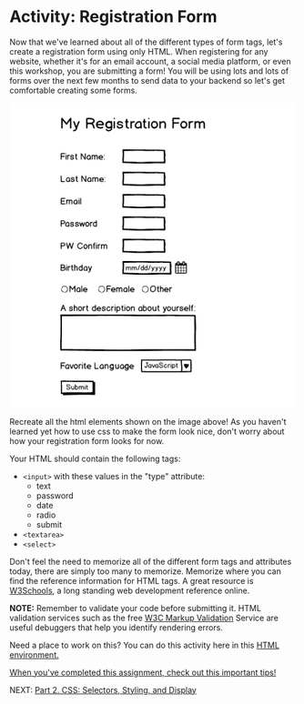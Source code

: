 # Activity: Registration Form

Now that we've learned about all of the different types of form tags, let's create a registration form using only HTML. When registering for any website, whether it's for an email account, a social media platform, or even this workshop, you are submitting a form! You will be using lots and lots of forms over the next few months to send data to your backend so let's get comfortable creating some forms.

![Registration Image](../images/registration.png)

Recreate all the html elements shown on the image above! As you haven't learned yet how to use css to make the form look nice, don't worry about how your registration form looks for now.

Your HTML should contain the following tags:

* ```<input>``` with these values in the "type" attribute:
  * text
  * password
  * date
  * radio
  * submit
* ```<textarea>```
* ```<select>```

Don't feel the need to memorize all of the different form tags and attributes today, there are simply too many to memorize. Memorize where you can find the reference information for HTML tags. A great resource is [W3Schools](https://www.w3schools.com/default.asp), a long standing web development reference online.

**NOTE:** Remember to validate your code before submitting it. HTML validation services such as the free [W3C Markup Validation](https://validator.w3.org/) Service are useful debuggers that help you identify rendering errors.

Need a place to work on this? You can do this activity here in this [HTML environment.](https://codepen.io/dannyooooo/pen/GRgdYME)

[When you've completed this assignment, check out this important tips!](./tips_for_html.md)

 NEXT: [Part 2. CSS: Selectors, Styling, and Display](Part%202.%20CSS%20%26%20CSS3)
